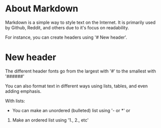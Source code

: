 # About Markdown

Markdown is a simple way to style text on the Internet. It is primarily used by Github, Reddit, and others due to it's focus on readability.

For instance, you can create headers using '# New header'.
# New header

The different header fonts go from the largest with '#' to the smallest with '######'

You can also format text in different ways using lists, tables, and even adding emphasis.

With lists:
- You can make an unordered (bulleted) list using '- or *'
or
1. Make an ordered list using '1., 2., etc'

